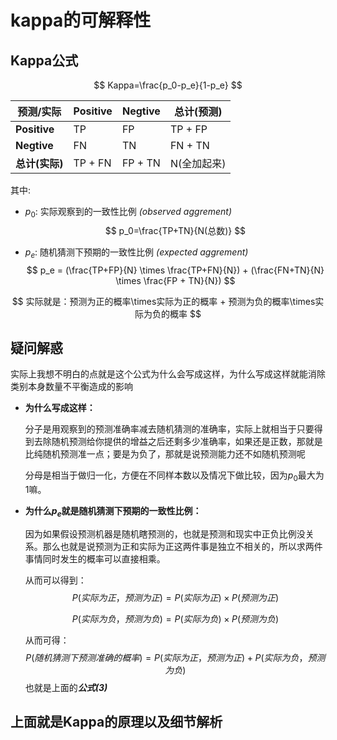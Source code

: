 # kappa的可解释性



## Kappa公式

$$
Kappa=\frac{p_0-p_e}{1-p_e}
$$

| 预测/实际      | Positive | Negtive | 总计(预测)  |
| -------------- | -------- | ------- | ----------- |
| **Positive**   | TP       | FP      | TP + FP     |
| **Negtive**    | FN       | TN      | FN + TN     |
| **总计(实际)** | TP + FN  | FP + TN | N(全加起来) |



其中:

- $p_0$: 实际观察到的一致性比例 *(observed aggrement)*  
  $$
  p_0=\frac{TP+TN}{N(总数)}
  $$

- $p_e$: 随机猜测下预期的一致性比例 *(expected aggrement)*
  $$
  p_e = (\frac{TP+FP}{N} \times \frac{TP+FN}{N}) + (\frac{FN+TN}{N} \times \frac{FP + TN}{N})
  $$
  

$$
实际就是：预测为正的概率\times实际为正的概率 + 预测为负的概率\times实际为负的概率
$$

## 疑问解惑



实际上我想不明白的点就是这个公式为什么会写成这样，为什么写成这样就能消除类别本身数量不平衡造成的影响

- **为什么写成这样：**

  分子是用观察到的预测准确率减去随机猜测的准确率，实际上就相当于只要得到去除随机预测给你提供的增益之后还剩多少准确率，如果还是正数，那就是比纯随机预测准一点；要是为负了，那就是说预测能力还不如随机预测呢

  分母是相当于做归一化，方便在不同样本数以及情况下做比较，因为$p_0$最大为1嘛。

- **为什么$p_e$就是随机猜测下预期的一致性比例：**

  因为如果假设预测机器是随机瞎预测的，也就是预测和现实中正负比例没关系。那么也就是说预测为正和实际为正这两件事是独立不相关的，所以求两件事情同时发生的概率可以直接相乘。

  从而可以得到：
  $$
  P(实际为正，预测为正)=P(实际为正)\times P(预测为正)
  $$

  $$
  P(实际为负，预测为负)=P(实际为负)\times P(预测为负)
  $$

  从而可得：
  $$
  P(随机猜测下预测准确的概率)=P(实际为正，预测为正)+P(实际为负，预测为负) 
  $$
  也就是上面的***公式(3)***

## 上面就是Kappa的原理以及细节解析

